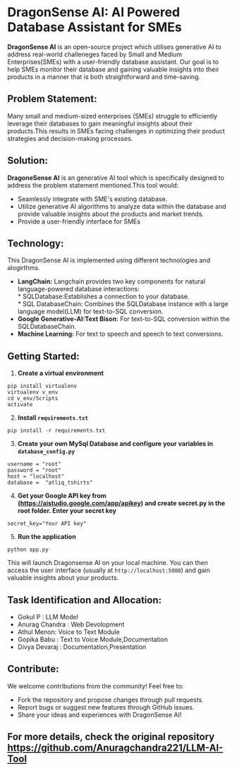 # DragonSense AI: AI Powered Database Assistant for SMEs
**DragonSense AI** is an open-source project which utilises generative AI to address real-world challeneges faced by Small and Medium Enterprises(SMEs) with a user-friendly database assistant. Our goal is to help SMEs monitor their database and gaining valuable insights into their products in a manner that is both straightforward and time-saving.

## Problem Statement:
Many small and medium-sized enterprises (SMEs) struggle to efficiently leverage their databases to gain meaningful insights about their products.This results in SMEs facing challenges in optimizing their product strategies and decision-making processes.

## Solution:
**DragoneSense AI** is an generative AI tool which is specifically designed to address the problem statement mentioned.This tool would:
* Seamlessly integrate with SME's existing database.
* Utilize generative AI algorithms to analyze data within the database and provide valuable insights about the products and market trends.
* Provide a user-friendly interface for SMEs

## Technology:
This DragonSense AI is implemented using different technologies and alogirthms.
* **LangChain:** Langchain provides two key components for natural language-powered database interactions:\
      * SQLDatabase:Establishes a connection to your database.\
      * SQL DatabaseChain: Combines the SQLDatabase instance with a large language model(LLM) for text-to-SQL conversion.
* **Google Generative-AI:Text Bison:** For text-to-SQL conversion within the SQLDatabaseChain.
* **Machine Learning:** For text to speech and speech to text conversions.
## Getting Started:
1. **Create a virtual environment**
```
pip install virtualenv
virtualenv v_env
cd v_env/Scripts
activate
```
2. **Install `requirements.txt`**
```
pip install -r requirements.txt
```
3. **Create your own MySql Database and configure your variables in `database_config.py`**
```
username = "root"
password = "root"
host = "localhost"
database =  "atliq_tshirts"
```
4. **Get your Google API key from (https://aistudio.google.com/app/apikey) and create secret.py in the root folder. Enter your secret key**
```
secret_key="Your API key"
```
5. **Run the application**
```
python app.py
```
This will launch Dragonsense AI on your local machine. You can then access the user interface (usually at `http://localhost:5000`) and gain valuable insights about your products.

## Task Identification and Allocation:
* Gokul P : LLM Model
* Anurag Chandra : Web Devolopment
* Athul Menon: Voice to Text Module
* Gopika Babu : Text to Voice Module,Documentation
* Divya Devaraj : Documentation,Presentation

## Contribute:
We welcome contributions from the community! Feel free to:

* Fork the repository and propose changes through pull requests.
* Report bugs or suggest new features through GitHub issues.
* Share your ideas and experiences with DragonSense AI!

## For more details, check the original repository https://github.com/Anuragchandra221/LLM-AI-Tool
  


